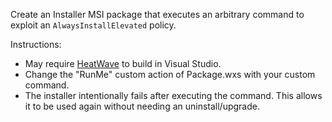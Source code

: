 Create an Installer MSI package that executes an arbitrary command to exploit an `AlwaysInstallElevated` policy.

Instructions:
* May require [HeatWave](https://www.firegiant.com/docs/heatwave/) to build in Visual Studio.
* Change the "RunMe" custom action of Package.wxs with your custom command.
* The installer intentionally fails after executing the command. This allows it to be used again without needing an uninstall/upgrade.